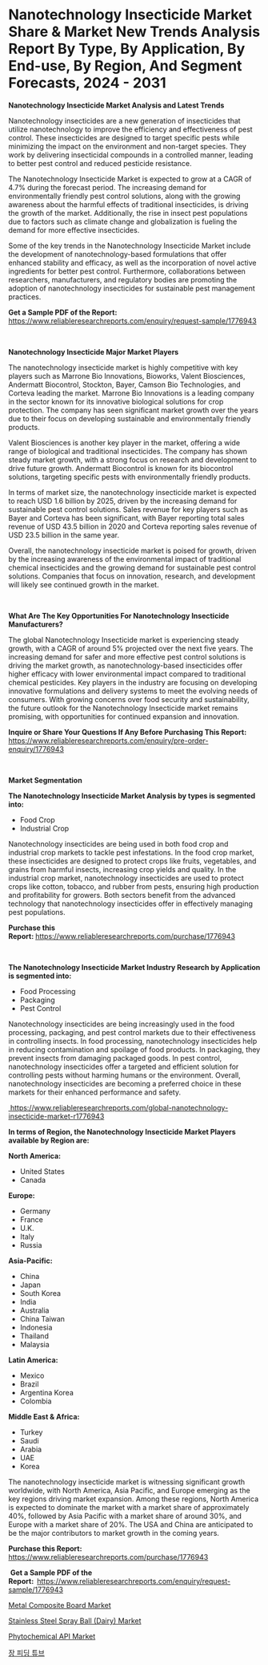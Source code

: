 <p><h1>Nanotechnology Insecticide Market Share & Market New Trends Analysis Report By Type, By Application, By End-use, By Region, And Segment Forecasts, 2024 - 2031</h1></p><p><strong>Nanotechnology Insecticide Market Analysis and Latest Trends</strong></p>
<p><p>Nanotechnology insecticides are a new generation of insecticides that utilize nanotechnology to improve the efficiency and effectiveness of pest control. These insecticides are designed to target specific pests while minimizing the impact on the environment and non-target species. They work by delivering insecticidal compounds in a controlled manner, leading to better pest control and reduced pesticide resistance.</p><p>The Nanotechnology Insecticide Market is expected to grow at a CAGR of 4.7% during the forecast period. The increasing demand for environmentally friendly pest control solutions, along with the growing awareness about the harmful effects of traditional insecticides, is driving the growth of the market. Additionally, the rise in insect pest populations due to factors such as climate change and globalization is fueling the demand for more effective insecticides.</p><p>Some of the key trends in the Nanotechnology Insecticide Market include the development of nanotechnology-based formulations that offer enhanced stability and efficacy, as well as the incorporation of novel active ingredients for better pest control. Furthermore, collaborations between researchers, manufacturers, and regulatory bodies are promoting the adoption of nanotechnology insecticides for sustainable pest management practices.</p></p>
<p><strong>Get a Sample PDF of the Report:&nbsp;</strong> <a href="https://www.reliableresearchreports.com/enquiry/request-sample/1776943">https://www.reliableresearchreports.com/enquiry/request-sample/1776943</a></p>
<p>&nbsp;</p>
<p><strong>Nanotechnology Insecticide Major Market Players</strong></p>
<p><p>The nanotechnology insecticide market is highly competitive with key players such as Marrone Bio Innovations, Bioworks, Valent Biosciences, Andermatt Biocontrol, Stockton, Bayer, Camson Bio Technologies, and Corteva leading the market. Marrone Bio Innovations is a leading company in the sector known for its innovative biological solutions for crop protection. The company has seen significant market growth over the years due to their focus on developing sustainable and environmentally friendly products.</p><p>Valent Biosciences is another key player in the market, offering a wide range of biological and traditional insecticides. The company has shown steady market growth, with a strong focus on research and development to drive future growth. Andermatt Biocontrol is known for its biocontrol solutions, targeting specific pests with environmentally friendly products.</p><p>In terms of market size, the nanotechnology insecticide market is expected to reach USD 1.6 billion by 2025, driven by the increasing demand for sustainable pest control solutions. Sales revenue for key players such as Bayer and Corteva has been significant, with Bayer reporting total sales revenue of USD 43.5 billion in 2020 and Corteva reporting sales revenue of USD 23.5 billion in the same year.</p><p>Overall, the nanotechnology insecticide market is poised for growth, driven by the increasing awareness of the environmental impact of traditional chemical insecticides and the growing demand for sustainable pest control solutions. Companies that focus on innovation, research, and development will likely see continued growth in the market.</p></p>
<p>&nbsp;</p>
<p><strong>What Are The Key Opportunities For Nanotechnology Insecticide Manufacturers?</strong></p>
<p><p>The global Nanotechnology Insecticide market is experiencing steady growth, with a CAGR of around 5% projected over the next five years. The increasing demand for safer and more effective pest control solutions is driving the market growth, as nanotechnology-based insecticides offer higher efficacy with lower environmental impact compared to traditional chemical pesticides. Key players in the industry are focusing on developing innovative formulations and delivery systems to meet the evolving needs of consumers. With growing concerns over food security and sustainability, the future outlook for the Nanotechnology Insecticide market remains promising, with opportunities for continued expansion and innovation.</p></p>
<p><strong>Inquire or Share Your Questions If Any Before Purchasing This Report:</strong> <a href="https://www.reliableresearchreports.com/enquiry/pre-order-enquiry/1776943">https://www.reliableresearchreports.com/enquiry/pre-order-enquiry/1776943</a></p>
<p>&nbsp;</p>
<p><strong>Market Segmentation</strong></p>
<p><strong>The Nanotechnology Insecticide Market Analysis by types is segmented into:</strong></p>
<p><ul><li>Food Crop</li><li>Industrial Crop</li></ul></p>
<p><p>Nanotechnology insecticides are being used in both food crop and industrial crop markets to tackle pest infestations. In the food crop market, these insecticides are designed to protect crops like fruits, vegetables, and grains from harmful insects, increasing crop yields and quality. In the industrial crop market, nanotechnology insecticides are used to protect crops like cotton, tobacco, and rubber from pests, ensuring high production and profitability for growers. Both sectors benefit from the advanced technology that nanotechnology insecticides offer in effectively managing pest populations.</p></p>
<p><strong>Purchase this Report:&nbsp;</strong><a href="https://www.reliableresearchreports.com/purchase/1776943">https://www.reliableresearchreports.com/purchase/1776943</a></p>
<p>&nbsp;</p>
<p><strong>The Nanotechnology Insecticide Market Industry Research by Application is segmented into:</strong></p>
<p><ul><li>Food Processing</li><li>Packaging</li><li>Pest Control</li></ul></p>
<p><p>Nanotechnology insecticides are being increasingly used in the food processing, packaging, and pest control markets due to their effectiveness in controlling insects. In food processing, nanotechnology insecticides help in reducing contamination and spoilage of food products. In packaging, they prevent insects from damaging packaged goods. In pest control, nanotechnology insecticides offer a targeted and efficient solution for controlling pests without harming humans or the environment. Overall, nanotechnology insecticides are becoming a preferred choice in these markets for their enhanced performance and safety.</p></p>
<p><a href="https://www.reliableresearchreports.com/global-nanotechnology-insecticide-market-r1776943">&nbsp;https://www.reliableresearchreports.com/global-nanotechnology-insecticide-market-r1776943</a></p>
<p><strong>In terms of Region, the Nanotechnology Insecticide Market Players available by Region are:</strong></p>
<p>
    <p> <strong> North America: </strong>
        <ul>
            <li>United States</li>
            <li>Canada</li>
        </ul>
        </p> 
    <p> <strong> Europe: </strong>
        <ul>
            <li>Germany</li>
            <li>France</li>
            <li>U.K.</li>
            <li>Italy</li>
            <li>Russia</li>
        </ul>
        </p> 
    <p> <strong> Asia-Pacific: </strong>
        <ul>
            <li>China</li>
            <li>Japan</li>
            <li>South Korea</li>
            <li>India</li>
            <li>Australia</li>
            <li>China Taiwan</li>
            <li>Indonesia</li>
            <li>Thailand</li>
            <li>Malaysia</li>
        </ul>
        </p> 
    <p> <strong> Latin America: </strong>
        <ul>
            <li>Mexico</li>
            <li>Brazil</li>
            <li>Argentina Korea</li>
            <li>Colombia</li>
        </ul>
        </p> 
    <p> <strong> Middle East & Africa: </strong>
        <ul>
            <li>Turkey</li>
            <li>Saudi</li>
            <li>Arabia</li>
            <li>UAE</li>
            <li>Korea</li>
        </ul>
    </p>
    </p>
<p><p>The nanotechnology insecticide market is witnessing significant growth worldwide, with North America, Asia Pacific, and Europe emerging as the key regions driving market expansion. Among these regions, North America is expected to dominate the market with a market share of approximately 40%, followed by Asia Pacific with a market share of around 30%, and Europe with a market share of 20%. The USA and China are anticipated to be the major contributors to market growth in the coming years.</p></p>
<p><strong>Purchase this Report: </strong><a href="https://www.reliableresearchreports.com/purchase/1776943">https://www.reliableresearchreports.com/purchase/1776943</a></p>
<p>&nbsp;<strong>Get a Sample PDF of the Report:&nbsp;&nbsp;</strong><a href="https://www.reliableresearchreports.com/enquiry/request-sample/1776943">https://www.reliableresearchreports.com/enquiry/request-sample/1776943</a></p>
<p><strong></strong></p>
<p><p><a href="https://github.com/evanArnold06/Market-Research-Report-List-1/blob/main/metal-composite-board-market.md">Metal Composite Board Market</a></p><p><a href="https://medium.com/@dovansangxd/analyzing-stainless-steel-spray-ball-dairy-market-dynamics-and-growth-drivers-and-forecasted-for-75d7848c0c41">Stainless Steel Spray Ball (Dairy) Market</a></p><p><a href="https://medium.com/@pelloscooterist_44143/phytochemical-api-market-trends-a-detailed-study-of-its-market-segmentation-and-analyzing-the-f6996d0e7d63">Phytochemical API Market</a></p><p><a href="https://github.com/hxzi07639916/Market-Research-Report-List-3/blob/main/8361910184868.md">장 피딩 튜브</a></p></p>